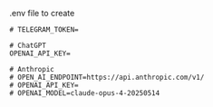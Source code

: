 .env file to create

```
# TELEGRAM_TOKEN=

# ChatGPT
OPENAI_API_KEY=

# Anthropic
# OPEN_AI_ENDPOINT=https://api.anthropic.com/v1/
# OPENAI_API_KEY=
# OPENAI_MODEL=claude-opus-4-20250514
```


